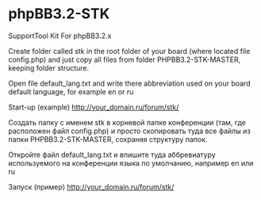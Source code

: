 # phpBB3.2-STK
SupportTool Kit For phpBB3.2.x

Create folder called stk in the root folder of your board (where located file config.php) and just copy all files from folder PHPBB3.2-STK-MASTER, keeping folder structure.

Open file default_lang.txt and write there abbreviation used on your board default language, for example en or ru

Start-up (example) http://your_domain.ru/forum/stk/

Создать папку с именем stk в корневой папке конференции (там, где расположен файл config.php) и просто скопировать туда все файлы из папки PHPBB3.2-STK-MASTER, сохраняя структуру папок.

Откройте файл default_lang.txt и впишите туда аббревиатуру используемого на конференции языка по умолчанию, например en или ru

Запуск (пример) http://your_domain.ru/forum/stk/
